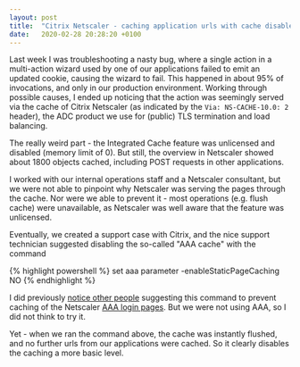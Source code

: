 ```yaml
---
layout: post
title:  "Citrix Netscaler - caching application urls with cache disabled and unlicensed"
date:   2020-02-28 20:28:20 +0100
---
```

Last week I was troubleshooting a nasty bug, where a single action in a multi-action wizard used by one of our applications failed to emit an updated cookie, causing the wizard to fail. This happened in about 95% of invocations, and only in our production environment.
Working through possible causes, I ended up noticing that the action was seemingly served via the cache of Citrix Netscaler (as indicated by the `Via: NS-CACHE-10.0: 2` header), the ADC product we use for (public) TLS termination and load balancing.

The really weird part - the Integrated Cache feature was unlicensed and disabled (memory limit of 0). But still, the overview in Netscaler showed about 1800 objects cached, including POST requests in other applications.

I worked with our internal operations staff and a Netscaler consultant, but we were not able to pinpoint why Netscaler was serving the pages through the cache. Nor were we able to prevent it - most operations (e.g. flush cache) were unavailable, as Netscaler was well aware that the feature was unlicensed.

Eventually, we created a support case with Citrix, and the nice support technician suggested disabling the so-called "AAA cache" with the command

{% highlight powershell %}
set aaa parameter -enableStaticPageCaching NO
{% endhighlight %}

I did previously [notice other people](https://discussions.citrix.com/topic/388657-netscaler-caches-files-even-if-integrated-cache-is-not-licensed-disabled/) suggesting this command to prevent caching of the Netscaler [AAA login pages](https://docs.citrix.com/en-us/netscaler/12/aaa-tm/ns-aaa-how-it-works-con.html). But we were not using AAA, so I did not think to try it.

Yet - when we ran the command above, the cache was instantly flushed, and no further urls from our applications were cached. So it clearly disables the caching a more basic level.
